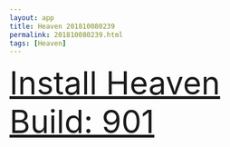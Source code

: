 ```yaml
---
layout: app
title: Heaven 201810080239
permalink: 201810080239.html
tags: [Heaven]
---
```

<div class="pure-g">
    <div class="pure-u-1-1" style="font-size: 4em">
        <a class="pure-button-primary" href="itms-services://?action=download-manifest&url=https%3A%2F%2Flitsungyisigono.github.io%2FTestScript%2Fmanifests%2F201810080239.plist"><i class="fa fa-download" aria-hidden="true"></i>Install Heaven Build: 901</a>
    </div>
</div>